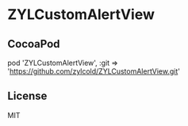 
# ZYLCustomAlertView

## CocoaPod

  pod 'ZYLCustomAlertView', :git => 'https://github.com/zylcold/ZYLCustomAlertView.git'
  
## License

  MIT
